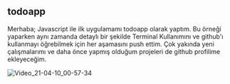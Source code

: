 ## todoapp

Merhaba;
Javascript ile ilk uygulamamı todoapp olarak yaptım. Bu örneği yaparken aynı zamanda detaylı bir şekilde Terminal Kullanımını ve github'ı kullanmayı öğrebilmek için her aşamasını push ettim. Çok yakında yeni çalışmalarımı ve  daha önce yapmış olduğum projeleri de github profilime ekleyeceğim. 

![Video_21-04-10_00-57-34](https://user-images.githubusercontent.com/56774618/114245379-0baf0e80-9999-11eb-88b6-1b3b2c86293a.gif)
